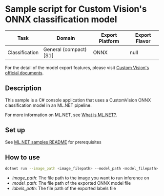 # Sample script for Custom Vision's ONNX classification model

| Task | Domain | Export Platform | Export Flavor |
|------|--------|-----------------|---------------|
| Classification | General (compact) [S1] | ONNX | null |

For the detail of the model export features, please visit [Custom Vision's official documents](https://docs.microsoft.com/en-us/azure/cognitive-services/custom-vision-service/).

## Description

This sample is a C# console application that uses a CustomVision ONNX classification model in an ML.NET pipeline.

For more information on ML.NET, see [What is ML.NET?](https://learn.microsoft.com/dotnet/machine-learning/how-does-mldotnet-work).

## Set up

See [ML.NET samples README](../README.md) for prerequisites

## How to use

```bash
dotnet run --image_path <image_filepath> --model_path <model_filepath> --labels_path <labels_filepath> 
```

- *image_path*: The file path to the image you want to run inference on
- *model_path*: The file path of the exported ONNX model file
- *labels_path*: The file path of the exported labels file
